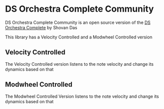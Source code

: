 # DS Orchestra Complete Community

DS Orchestra Complete Community is an open source version of the [DS Orchestra Complete](bit.ly/DS-OC) by Shovan Das

This library has a Velocity Controlled and a Modwheel Controlled version

## Velocity Controlled

The Velocity Controlled version listens to the note velocity and change its dynamics based on that

## Modwheel Controlled

The Modwheel Controlled Version listens to the note velocity and change its dynamics based on that
